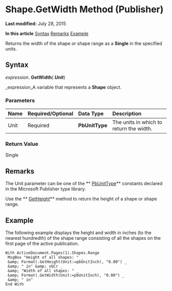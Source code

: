 
# Shape.GetWidth Method (Publisher)

 **Last modified:** July 28, 2015

 **In this article**
 [Syntax](#sectionSection0)
 [Remarks](#sectionSection1)
 [Example](#sectionSection2)


Returns the width of the shape or shape range as a  **Single** in the specified units.


## Syntax
<a name="sectionSection0"> </a>

 _expression_. **GetWidth**( **_Unit_**)

 _expression_A variable that represents a  **Shape** object.


### Parameters



|**Name**|**Required/Optional**|**Data Type**|**Description**|
|:-----|:-----|:-----|:-----|
|Unit|Required| **PbUnitType**|The units in which to return the width.|

### Return Value

Single


## Remarks
<a name="sectionSection1"> </a>

The Unit parameter can be one of the  ** [PbUnitType](e14ef7b5-46c2-dec6-3af2-56da77ba5491.md)** constants declared in the Microsoft Publisher type library.

Use the  ** [GetHeight](e94eaede-f2b3-4f68-b3ec-915354a1b0b7.md)** method to return the height of a shape or shape range.


## Example
<a name="sectionSection2"> </a>

The following example displays the height and width in inches (to the nearest hundredth) of the shape range consisting of all the shapes on the first page of the active publication.


```
With ActiveDocument.Pages(1).Shapes.Range 
 MsgBox "Height of all shapes: " _ 
 &amp; Format(.GetHeight(Unit:=pbUnitInch), "0.00") _ 
 &amp; " in" &amp; vbCr _ 
 &amp; "Width of all shapes: " _ 
 &amp; Format(.GetWidth(Unit:=pbUnitInch), "0.00") _ 
 &amp; " in" 
End With
```

